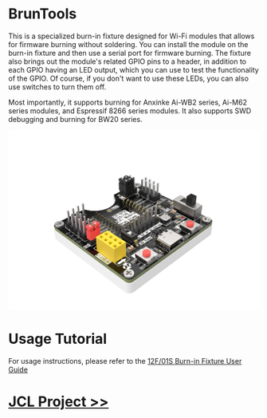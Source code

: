 # BrunTools

This is a specialized burn-in fixture designed for Wi-Fi modules that allows for firmware burning without soldering. You can install the module on the burn-in fixture and then use a serial port for firmware burning. The fixture also brings out the module's related GPIO pins to a header, in addition to each GPIO having an LED output, which you can use to test the functionality of the GPIO. Of course, if you don't want to use these LEDs, you can also use switches to turn them off.

Most importantly, it supports burning for Anxinke Ai-WB2 series, Ai-M62 series modules, and Espressif 8266 series modules. It also supports SWD debugging and burning for BW20 series.

![alt text](IMG/image.png)

# Usage Tutorial

For usage instructions, please refer to the [12F/01S Burn-in Fixture User Guide](https://kcni7exx72zv.feishu.cn/wiki/space/7459038259952418844?ccm_open_type=lark_wiki_spaceLink&open_tab_from=wiki_home)

# [JCL Project >>](https://oshwhub.com/seahi/bruntools)
